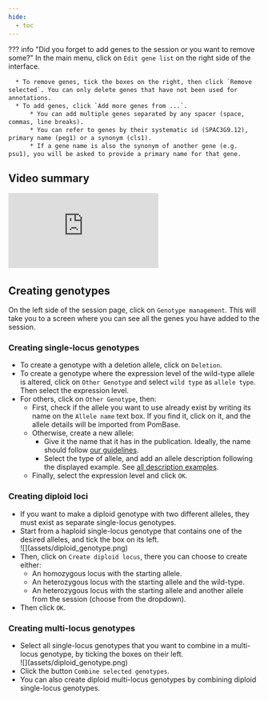 ```yaml
---
hide:
  - toc
---
```


??? info "Did you forget to add genes to the session or you want to remove some?"
    In the main menu, click on `Edit gene list` on the right side of the interface.

      * To remove genes, tick the boxes on the right, then click `Remove selected`. You can only delete genes that have not been used for annotations.
      * To add genes, click `Add more genes from ...`.
          * You can add multiple genes separated by any spacer (space, commas, line breaks).
          * You can refer to genes by their systematic id (SPAC3G9.12), primary name (peg1) or a synonym (cls1).
          * If a gene name is also the synonym of another gene (e.g. psu1), you will be asked to provide a primary name for that gene.

## Video summary

<div class="video-sizer">
    <div class="video-wrapper">
    <iframe src="https://www.youtube.com/embed/KY7ev8IEG00" frameborder="0" allowfullscreen></iframe>
    </div>
</div>

## Creating genotypes

On the left side of the session page, click on `Genotype management`. This will take you to a screen where you can see all the genes you have added to the session.

### Creating single-locus genotypes

* To create a genotype with a deletion allele, click on `Deletion`.
* To create a genotype where the expression level of the wild-type allele is altered, click on `Other Genotype` and select `wild type` as `allele type`. Then select the expression level.
* For others, click on `Other Genotype`, then:
    * First, check if the allele you want to use already exist by writing its name on the `Allele name` text box. If you find it, click on it, and the allele details will be imported from PomBase.
    * Otherwise, create a new allele:
        * Give it the name that it has in the publication. Ideally, the name should follow [our guidelines](./describing_alleles.md#allele-naming-rules).
        * Select the type of allele, and add an allele description following the displayed example. See [all description examples](./describing_alleles.md#allele-description-rules).
    * Finally, select the expression level and click `OK`.

### Creating diploid loci

* If you want to make a diploid genotype with two different alleles, they must exist as separate single-locus genotypes.
* Start from a haploid single-locus genotype that contains one of the desired alleles, and tick the box on its left.
    <div markdown style="max-width: 400px">
      ![](assets/diploid_genotype.png)
    </div>
* Then, click on `Create diploid locus`, there you can choose to create either:
    * An homozygous locus with the starting allele.
    * An heterozygous locus with the starting allele and the wild-type.
    * An heterozygous locus with the starting allele and another allele from the session (choose from the dropdown).
* Then click `OK`.

### Creating multi-locus genotypes

* Select all single-locus genotypes that you want to combine in a multi-locus genotype, by ticking the boxes on their left.
    <div markdown style="max-width: 400px">
      ![](assets/diploid_genotype.png)
    </div>
* Click the button `Combine selected genotypes`.
* You can also create diploid multi-locus genotypes by combining diploid single-locus genotypes.
